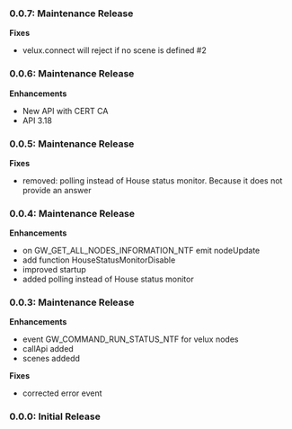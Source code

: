 ### 0.0.7: Maintenance Release

**Fixes**

- velux.connect will reject if no scene is defined #2

### 0.0.6: Maintenance Release

**Enhancements**

- New API with CERT CA
- API 3.18

### 0.0.5: Maintenance Release

**Fixes**

- removed: polling instead of House status monitor. Because it does not provide an answer

### 0.0.4: Maintenance Release

**Enhancements**

- on GW_GET_ALL_NODES_INFORMATION_NTF emit nodeUpdate
- add function HouseStatusMonitorDisable
- improved startup
- added polling instead of House status monitor


### 0.0.3: Maintenance Release

**Enhancements**

- event GW_COMMAND_RUN_STATUS_NTF for velux nodes
- callApi added
- scenes addedd

**Fixes**

- corrected error event

### 0.0.0: Initial Release
